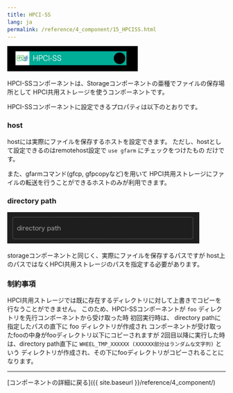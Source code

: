 ```yaml
---
title: HPCI-SS
lang: ja
permalink: /reference/4_component/15_HPCISS.html
---
```


![img](./img/hpciss.png "hpciss")

HPCI-SSコンポーネントは、Storageコンポーネントの亜種でファイルの保存場所として
HPCI共用ストレージを使うコンポーネントです。

HPCI-SSコンポーネントに設定できるプロパティは以下のとおりです。

### host
hostには実際にファイルを保存するホストを設定できます。
ただし、hostとして設定できるのはremotehost設定で `use gfarm` にチェックをつけたもの
だけです。

また、gfarmコマンド(gfcp, gfpcopyなど)を用いて
HPCI共用ストレージにファイルの転送を行うことができるホストのみが利用できます。


### directory path
![img](./img/storage_path.png "storage_path")

storageコンポーネントと同じく、実際にファイルを保存するパスですが
host上のパスではなくHPCI共用ストレージのパスを指定する必要があります。

### 制約事項
HPCI共用ストレージでは既に存在するディレクトリに対して上書きでコピーを行なうことができません。
このため、HPCI-SSコンポーネントが `foo` ディレクトリを先行コンポーネントから受け取った時
初回実行時は、 directory pathに指定したパスの直下に foo ディレクトリが作成され
コンポーネントが受け取ったfooの中身がfooディレクトリ以下にコピーされますが
2回目以降に実行した時は、directory path直下に `WHEEL_TMP_XXXXXX (XXXXXX部分はランダムな文字列)` という
ディレクトリが作成され、その下にfooディレクトリがコピーされることになります。




--------
[コンポーネントの詳細に戻る]({{ site.baseurl }}/reference/4_component/)
